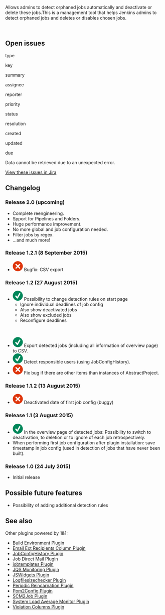 Allows admins to detect orphaned jobs automatically and deactivate or
delete these jobs.This is a management tool that helps Jenkins admins to
detect orphaned jobs and deletes or disables chosen jobs.

 

## Open issues

type

key

summary

assignee

reporter

priority

status

resolution

created

updated

due

Data cannot be retrieved due to an unexpected error.

[View these issues in
Jira](https://issues.jenkins-ci.org/secure/IssueNavigator.jspa?reset=true&jqlQuery=project=Jenkins%20AND%20component=failedJobDeactivator-plugin%20AND%20status%20in%20%28%22In%20Progress%22,%20Open,%20Reopened%29%20ORDER%20BY%20priority,%20status,%20createdDate%20ASC&src=confmacro)

## Changelog

### Release 2.0 (upcoming)

-   Complete reengineering.
-   Spport for Pipelines and Folders.
-   Huge performance improvement.
-   No more global and job configuration needed.
-   Filter jobs by regex.
-   ...and much more!

### Release 1.2.1 (8 September 2015)

-   ![(error)](docs/images/error.svg)
    Bugfix: CSV export

### Release 1.2 (27 August 2015)

-   ![(tick)](docs/images/check.svg)
    Possibility to change detection rules on start page
    -   Ignore individual deadlines of job config
    -   Also show deactivated jobs
    -   Also show excluded jobs
    -   Reconfigure deadlines

&nbsp;

-   ![(tick)](docs/images/check.svg)
    Export detected jobs (including all information of overview page) to
    CSV.
-   ![(tick)](docs/images/check.svg)
    Detect responsible users (using JobConfigHistory).
-   ![(error)](docs/images/error.svg)
    Fix bug if there are other items than instances of AbstractProject.

### Release 1.1.2 (13 August 2015)

-   ![(error)](docs/images/error.svg)
    Deactivated date of first job config (buggy)

### Release 1.1 (3 August 2015)

-   ![(tick)](docs/images/check.svg)
    In the overview page of detected jobs: Possibility to switch to
    deactivation, to deletion or to ignore of each job retrospectively.
-   When performing first job configuration after plugin installation:
    save timestamp in job config (used in detection of jobs that have
    never been built).

### Release 1.0 (24 July 2015)

-   Initial release

## Possible future features

-   Possibility of adding additional detection rules

## See also

Other plugins powered by 1&1:

-   [Build Environment
    Plugin](http://localhost:8085/display/JENKINS/Build+Environment+Plugin)
-   [Email Ext Recipients Column
    Plugin](http://localhost:8085/display/JENKINS/Email+Ext+Recipients+Column+Plugin)
-   [JobConfigHistory
    Plugin](http://localhost:8085/display/JENKINS/JobConfigHistory+Plugin)
-   [Job Direct Mail
    Plugin](http://localhost:8085/display/JENKINS/Job+Direct+Mail+Plugin)
-   [jobtemplates
    Plugin](http://localhost:8085/display/JENKINS/jobtemplates+Plugin)
-   [JQS Monitoring
    Plugin](http://localhost:8085/display/JENKINS/JQS+Monitoring+Plugin)
-   [JSWidgets
    Plugin](http://localhost:8085/display/JENKINS/JSWidgets+Plugin)
-   [Logfilesizechecker
    Plugin](http://localhost:8085/display/JENKINS/Logfilesizechecker+Plugin)
-   [Periodic Reincarnation
    Plugin](http://localhost:8085/display/JENKINS/Periodic+Reincarnation+Plugin)
-   [Pom2Config
    Plugin](http://localhost:8085/display/JENKINS/Pom2Config+Plugin)
-   [SCM2Job
    Plugin](http://localhost:8085/display/JENKINS/SCM2Job+Plugin)
-   [System Load Average Monitor
    Plugin](http://localhost:8085/display/JENKINS/System+Load+Average+Monitor+Plugin)
-   [Violation Columns
    Plugin](http://localhost:8085/display/JENKINS/Violation+Columns+Plugin)
